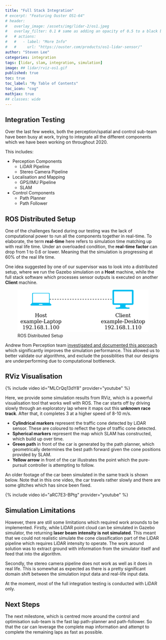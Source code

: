 ```yaml
---
title: "Full Stack Integration"
# excerpt: "Featuring Ouster OS1-64"
# header:
#   overlay_image: /assets/img/lidar-2/os1.jpeg
#   overlay_filter: 0.1 # same as adding an opacity of 0.5 to a black background
#   # actions:
#   #   - label: "More Info"
#   #     url: "https://ouster.com/products/os1-lidar-sensor/"
author: "Steven Lee"
categories: integration
tags: [lidar, slam, integration, simulation]
image: ## lidar/rviz-os1.gif
published: true
toc: true
toc_label: "My Table of Contents"
toc_icon: "cog"
mathjax: true
## classes: wide
---
```


## Integration Testing

Over the last few weeks, both the perception/spatial and control sub-team have
been busy at work, trying to integrate all the different components which we
have been working on throughout 2020.

This includes:
* Perception Components
  * LiDAR Pipeline
  * Stereo Camera Pipeline
* Localisation and Mapping
  * GPS/IMU Pipeline
  * SLAM
* Control Components
  * Path Planner
  * Path Follower


## ROS Distributed Setup
One of the challenges faced during our testing was the lack of computational power to run all the components together in real-time. To elaborate, the term **real-time** here refers to simulation time matching up with real life time. Under an overloaded condition, the **real-time factor** can drop from 1 to 0.6 or lower. Meaning that the simulation is progressing at 60% of the real life time.

One idea suggested by one of our supervisor was to look into a distributed setup, where we run the Gazebo simulation on a **Host** machine, while the full stack software which processes sensor outputs is executed on another **Client** machine.

<figure>
  <img src="/assets/img/full-stack/host_client.png" alt="this is a placeholder image">
  <figcaption>ROS Distributed Setup</figcaption>
</figure>

Andrew from Perception team [investigated and documented this approach](https://github.com/MURDriverless/mursim_init/tree/master/remote_ros) which significantly improves the simulation performance. This allowed us to better validate our algorithms, and exclude the possiblities that our designs are underperforming due to computational bottleneck.

## RViz Visualisation

{% include video id="MLCrQq13dY8" provider="youtube" %}

Here, we provide some simulation results from RViz, which is a powerful visualisation tool that works well with ROS. The car starts off by driving slowly through an exploratory lap where it maps out this **unknown race track**. After that, it completes 3 at a higher speed of 8-10 m/s.

* **Cylindrical markers** represent the traffic cone detected by LiDAR sensor. These are coloured to reflect the type of traffic cone detected.
* **Spherical markers** represent the map which SLAM has constructed, which build up over time.
* **Green path** in front of the car is generated by the path planner, which geometrically determines the best path forward given the cone positions provided by SLAM.
* **Yellow arrow** in front of the car illustrates the point which the pure-pursuit controller is attempting to follow.

An older footage of the car been simulated in the same track is shown below. Note that in this one video, the car travels rather slowly and there are some glitches which has since been fixed.

{% include video id="aRC7E3-BPtg" provider="youtube" %}

## Simulation Limitations

However, there are still some limitations which required work arounds to be implemented. Firstly, while LiDAR point cloud can be simulated in Gazebo simulator, the returning **laser beam intensity is not simulated**. This meant that we could not realistic simulate the cone classification part of the LiDAR pipeline which requires LiDAR intensity to operate. The work around solution was to extract ground with information from the simulator itself and feed that into the algorithm.

Secondly, the stereo camera pipeline does not work as well as it does in real life. This is somewhat as expected as there is a pretty significant domain shift between the simulation input data and real-life input data.

At the moment, most of the full integration testing is conducted with LiDAR only.

## Next Steps

The next milestone, which is centred more around the control and optimisation sub-team is the fast lap path-planner and path-follower. So that the car can leverage the complete map information and attempt to complete the remaining laps as fast as possible.